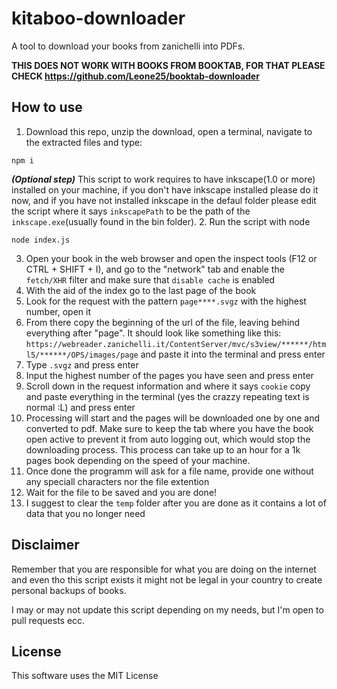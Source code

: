 # kitaboo-downloader
A tool to download your books from zanichelli into PDFs.

**THIS DOES NOT WORK WITH BOOKS FROM BOOKTAB, FOR THAT PLEASE CHECK https://github.com/Leone25/booktab-downloader**

## How to use

1. Download this repo, unzip the download, open a terminal, navigate to the extracted files and type:
```shell
npm i
```
***(Optional step)*** This script to work requires to have inkscape(1.0 or more) installed on your machine, if you don't have inkscape installed please do it now, and if you have not installed inkscape in the defaul folder please edit the script where it says `inkscapePath` to be the path of the `inkscape.exe`(usually found in the bin folder).
2. Run the script with node
```shell
node index.js
```
3. Open your book in the web browser and open the inspect tools (F12 or CTRL + SHIFT + I), and go to the "network" tab and enable the `fetch/XHR` filter and make sure that `disable cache` is enabled
4. With the aid of the index go to the last page of the book
5. Look for the request with the pattern `page****.svgz` with the highest number, open it
6. From there copy the beginning of the url of the file, leaving behind everything after "page". It should look like something like this: `https://webreader.zanichelli.it/ContentServer/mvc/s3view/******/html5/******/OPS/images/page` and paste it into the terminal and press enter
7. Type `.svgz` and press enter
8. Input the highest number of the pages you have seen and press enter
9. Scroll down in the request information and where it says `cookie` copy and paste everything in the terminal (yes the crazzy repeating text is normal :L) and press enter
10. Processing will start and the pages will be downloaded one by one and converted to pdf. Make sure to keep the tab where you have the book open active to prevent it from auto logging out, which would stop the downloading process. This process can take up to an hour for a 1k pages book depending on the speed of your machine.
11. Once done the programm will ask for a file name, provide one without any speciall characters nor the file extention
12. Wait for the file to be saved and you are done!
13. I suggest to clear the `temp` folder after you are done as it contains a lot of data that you no longer need

## Disclaimer

Remember that you are responsible for what you are doing on the internet and even tho this script exists it might not be legal in your country to create personal backups of books.

I may or may not update this script depending on my needs, but I'm open to pull requests ecc.

## License

This software uses the MIT License
